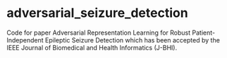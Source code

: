 # adversarial_seizure_detection
Code for paper Adversarial Representation Learning for Robust Patient-Independent Epileptic Seizure Detection which has been accepted by  the IEEE Journal of Biomedical and Health Informatics (J-BHI).
